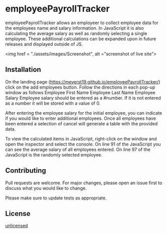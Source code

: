 # employeePayrollTracker

employeePayrollTracker allows an employeer to collect employee data for the employees name and salary information. In JavaScript it is also calculating the average salary as well as randomly selecting a single employee. These additional calculations can be expanded upon in future releases and displayed outside of JS.

<img href = "./assets/images/Screenshot", alt ="screenshot of live site">

## Installation

On the landing page (https://meyerst19.github.io/employeePayrollTracker/) click on the add employees button. Follow the directions in each pop-up window as follows
Employee First Name
Employee Last Name
Employee Salary
Employee salary should be entered as a #number. If it is not entered as a number it will be stored with a value of 0.

After entering the employee salary for the initial employee, you can indicate if you would like to enter additional employees. Once all employees have been entered a selection of cancel will generate a table with the provided data.

To view the calculated items in JavaScript, right-click on the window and open the inspector and select the console. On line 91 of the JavaScript you can see the average salary of all employees entered. On line 97 of the JavaScript is the randomly selected employee.

## Contributing

Pull requests are welcome. For major changes, please open an issue first
to discuss what you would like to change.

Please make sure to update tests as appropriate.

## License

[unlicensed](https://unlicense.org)
